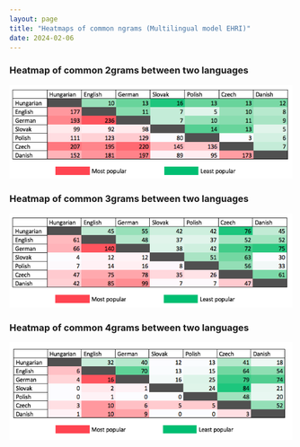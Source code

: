 ```yaml
---
layout: page
title: "Heatmaps of common ngrams (Multilingual model EHRI)"
date: 2024-02-06
---
```


### Heatmap of common 2grams between two languages
<img src="https://raw.githubusercontent.com/FloChiff/phd/main/experiments/multilingual_model_ehri/heatmaps_of_common_ngrams/common_2grams.png" width="700"/>

### Heatmap of common 3grams between two languages
<img src="https://raw.githubusercontent.com/FloChiff/phd/main/experiments/multilingual_model_ehri/heatmaps_of_common_ngrams/common_3grams.png" width="700"/>

### Heatmap of common 4grams between two languages
<img src="https://raw.githubusercontent.com/FloChiff/phd/main/experiments/multilingual_model_ehri/heatmaps_of_common_ngrams/common_4grams.png" width="700"/>